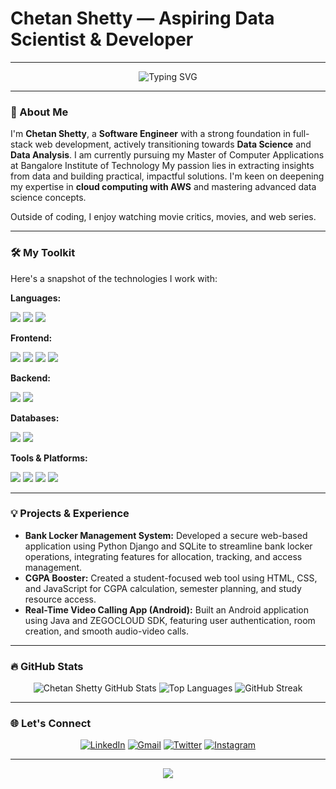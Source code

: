 # Chetan Shetty — Aspiring Data Scientist & Developer

---

<div align="center">
  <img src="https://readme-typing-svg.demolab.com?font=Fira+Code&duration=3000&pause=500&center=true&vCenter=true&width=700&lines=Full-Stack+Developer;Aspiring+Data+Scientist;Cloud+Enthusiast;Problem+Solver" alt="Typing SVG" />
</div>

---

### 🚀 About Me

I'm **Chetan Shetty**, a **Software Engineer** with a strong foundation in full-stack web development, actively transitioning towards **Data Science** and **Data Analysis**. I am currently pursuing my Master of Computer Applications at Bangalore Institute of Technology My passion lies in extracting insights from data and building practical, impactful solutions. I'm keen on deepening my expertise in **cloud computing with AWS** and mastering advanced data science concepts. 

Outside of coding, I enjoy watching movie critics, movies, and web series.

---

### 🛠️ My Toolkit

Here's a snapshot of the technologies I work with:

**Languages:**
<p>
  <img src="https://img.shields.io/badge/Python-3776AB?style=for-the-badge&logo=python&logoColor=white"/>
  <img src="https://img.shields.io/badge/Java-ED8B00?style=for-the-badge&logo=java&logoColor=white"/>
  <img src="https://img.shields.io/badge/C-00599C?style=for-the-badge&logo=c&logoColor=white"/>
</p>

**Frontend:**
<p>
  <img src="https://img.shields.io/badge/HTML5-E34F26?style=for-the-badge&logo=html5&logoColor=white"/>
  <img src="https://img.shields.io/badge/CSS3-1572B6?style=for-the-badge&logo=css3&logoColor=white"/>
  <img src="https://img.shields.io/badge/Bootstrap-563D7C?style=for-the-badge&logo=bootstrap&logoColor=white"/>
  <img src="https://img.shields.io/badge/React-61DAFB?style=for-the-badge&logo=react&logoColor=black"/>
</p>

**Backend:**
<p>
  <img src="https://img.shields.io/badge/Node.js-339933?style=for-the-badge&logo=nodedotjs&logoColor=white"/>
  <img src="https://img.shields.io/badge/Express.js-000000?style=for-the-badge&logo=express&logoColor=white"/>
</p>

**Databases:**
<p>
  <img src="https://img.shields.io/badge/MySQL-4479A1?style=for-the-badge&logo=mysql&logoColor=white"/>
  <img src="https://img.shields.io/badge/Oracle-F80000?style=for-the-badge&logo=oracle&logoColor=white"/>
</p>

**Tools & Platforms:**
<p>
  <img src="https://img.shields.io/badge/Git-F05032?style=for-the-badge&logo=git&logoColor=white"/>
  <img src="https://img.shields.io/badge/GitHub-181717?style=for-the-badge&logo=github&logoColor=white"/>
  <img src="https://img.shields.io/badge/AWS-232F3E?style=for-the-badge&logo=amazonaws&logoColor=white"/>
  <img src="https://img.shields.io/badge/Netlify-00C7B7?style=for-the-badge&logo=netlify&logoColor=white"/>
</p>

---

### 💡 Projects & Experience

* **Bank Locker Management System:** Developed a secure web-based application using Python Django and SQLite to streamline bank locker operations, integrating features for allocation, tracking, and access management. 
* **CGPA Booster:** Created a student-focused web tool using HTML, CSS, and JavaScript for CGPA calculation, semester planning, and study resource access. 
* **Real-Time Video Calling App (Android):** Built an Android application using Java and ZEGOCLOUD SDK, featuring user authentication, room creation, and smooth audio-video calls. 

---

### 🔥 GitHub Stats

<div align="center">
  <img src="https://github-readme-stats.vercel.app/api?username=chetan-shetty18&show_icons=true&theme=radical&hide_border=true&include_all_commits=true" alt="Chetan Shetty GitHub Stats" />
  <img src="https://github-readme-stats.vercel.app/api/top-langs/?username=chetan-shetty18&layout=compact&theme=radical&hide_border=true" alt="Top Languages" />
  <img src="https://github-readme-streak-stats.herokuapp.com/?user=chetan-shetty18&theme=radical&hide_border=true" alt="GitHub Streak" />
</div>

---

### 🌐 Let's Connect

<div align="center">
  <a href="https://www.linkedin.com/in/chetan-shetty-72555b27a" target="_blank"><img src="https://img.shields.io/badge/LinkedIn-0A66C2?style=for-the-badge&logo=linkedin&logoColor=white" alt="LinkedIn"/></a>
  <a href="mailto:chetanshetty225@gmail.com"><img src="https://img.shields.io/badge/Gmail-D14836?style=for-the-badge&logo=gmail&logoColor=white" alt="Gmail"/></a>
  <a href="https://x.com/Chetan__Shetty" target="_blank"><img src="https://img.shields.io/badge/Twitter-1DA1F2?style=for-the-badge&logo=twitter&logoColor=white" alt="Twitter"/></a>
  <a href="https://www.instagram.com/chetan.__.shetty" target="_blank"><img src="https://img.shields.io/badge/Instagram-E4405F?style=for-the-badge&logo=instagram&logoColor=white" alt="Instagram"/></a>
</div>

---

<div align="center">
  <img src="https://capsule-render.vercel.app/api?type=waving&height=120&color=gradient&section=footer"/>
</div>
